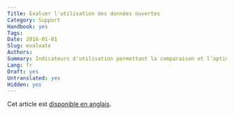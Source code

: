 ```yaml
---
Title: Évaluer l'utilisation des données ouvertes
Category: Support
Handbook: yes
Tags:
Date: 2016-01-01
Slug: evaluate
Authors:
Summary: Indicateurs d'utilisation permettant la comparaison et l'optimisation de l'intérêt et de l'absorption des OGD.
Lang: fr
Draft: yes
Untranslated: yes
Hidden: yes
---
```


Cet article est [disponible en anglais](/en/support/evaluate).
